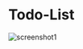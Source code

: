 # Todo-List
![screenshot1](https://user-images.githubusercontent.com/23719700/36796223-168c36f0-1ccb-11e8-8f96-5916193fbdb3.png)
